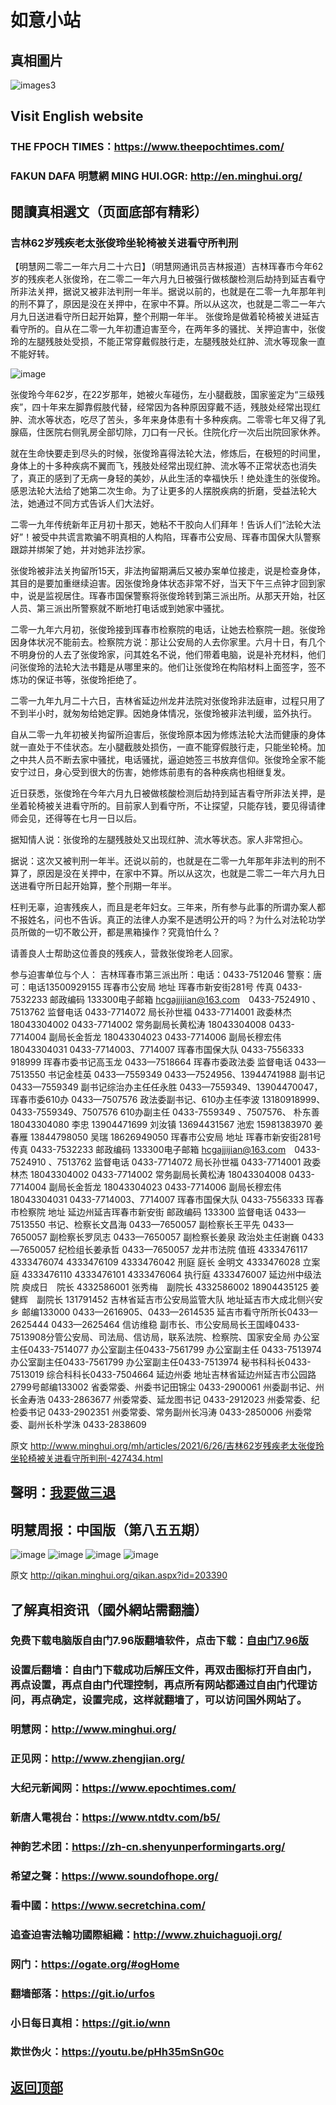 # 如意小站

## 真相圖片

![images3](https://user-images.githubusercontent.com/79625284/123507914-e0d27d80-d69e-11eb-8abb-5d90993e6204.jpg)

## Visit English website

### THE FPOCH TIMES：https://www.theepochtimes.com/

### FAKUN DAFA 明慧網 MING HUI.OGR: http://en.minghui.org/

## 閱讀真相選文（页面底部有精彩）

### 吉林62岁残疾老太张俊玲坐轮椅被关进看守所判刑

【明慧网二零二一年六月二十六日】（明慧网通讯员吉林报道）吉林珲春市今年62岁的残疾老人张俊玲，在二零二一年六月九日被强行做核酸检测后劫持到延吉看守所非法关押，据说又被非法判刑一年半。据说以前的，也就是在二零一九年那年判的刑不算了，原因是没在关押中，在家中不算。所以从这次，也就是二零二一年六月九日送进看守所日起开始算，整个刑期一年半。
张俊玲是做着轮椅被关进延吉看守所的。自从在二零一九年初遭迫害至今，在两年多的骚扰、关押迫害中，张俊玲的左腿残肢处受损，不能正常穿戴假肢行走，左腿残肢处红肿、流水等现象一直不能好转。

![image](https://user-images.githubusercontent.com/79625284/123507968-41fa5100-d69f-11eb-9cfa-87ebbcd34af4.png)

张俊玲今年62岁，在22岁那年，她被火车碰伤，左小腿截肢，国家鉴定为“三级残疾”，四十年来左脚靠假肢代替，经常因为各种原因穿戴不适，残肢处经常出现红肿、流水等状态，吃尽了苦头，多年来身体患有十多种疾病。二零零七年又得了乳腺癌，住医院右侧乳房全部切除，刀口有一尺长。住院化疗一次后出院回家休养。

就在生命快要走到尽头的时候，张俊玲喜得法轮大法，修炼后，在极短的时间里，身体上的十多种疾病不翼而飞，残肢处经常出现红肿、流水等不正常状态也消失了，真正的感到了无病一身轻的美妙，从此生活的幸福快乐！绝处逢生的张俊玲。感恩法轮大法给了她第二次生命。为了让更多的人摆脱疾病的折磨，受益法轮大法，她通过不同方式告诉人们大法好。

二零一九年传统新年正月初十那天，她粘不干胶向人们拜年！告诉人们“法轮大法好”！被受中共谎言欺骗不明真相的人构陷，珲春市公安局、珲春市国保大队警察跟踪并绑架了她，并对她非法抄家。

张俊玲被非法关拘留所15天，非法拘留期满后又被办案单位接走，说是检查身体，其目的是要加重继续迫害。因张俊玲身体状态非常不好，当天下午三点钟才回到家中，说是监视居住。珲春市国保警察将张俊玲转到第三派出所。从那天开始，社区人员、第三派出所警察就不断地打电话或到她家中骚扰。

二零一九年六月初，张俊玲接到珲春市检察院的电话，让她去检察院一趟。张俊玲因身体状况不能前去。检察院方说：那让公安局的人去你家里。六月十日，有几个不明身份的人去了张俊玲家，问其姓名不说，他们带着电脑，说是补充材料，他们问张俊玲的法轮大法书籍是从哪里来的。他们让张俊玲在构陷材料上面签字，签不炼功的保证书等，张俊玲拒绝了。

二零一九年九月二十六日，吉林省延边州龙井法院对张俊玲非法庭审，过程只用了不到半小时，就匆匆给她定罪。因她身体情况，张俊玲被非法判缓，监外执行。

自从二零一九年初被关拘留所迫害后，张俊玲原本因为修炼法轮大法而健康的身体就一直处于不佳状态。左小腿截肢处损伤，一直不能穿假肢行走，只能坐轮椅。加之中共人员不断去家中骚扰，电话骚扰，逼迫她签三书放弃信仰。张俊玲全家不能安宁过日，身心受到很大的伤害，她修炼前患有的各种疾病也相继复发。

近日获悉，张俊玲在今年六月九日被做核酸检测后劫持到延吉看守所非法关押，是坐着轮椅被关进看守所的。目前家人到看守所，不让探望，只能存钱，要见得请律师会见，还得等在七月一日以后。

据知情人说：张俊玲的左腿残肢处又出现红肿、流水等状态。家人非常担心。

据说：这次又被判刑一年半。还说以前的，也就是在二零一九年那年非法判的刑不算了，原因是没在关押中，在家中不算。所以从这次，也就是二零二一年六月九日送进看守所日起开始算，整个刑期一年半。

枉判无辜，迫害残疾人，而且是老年妇女。三年来，所有参与此事的所谓办案人都不报姓名，问也不告诉。真正的法律人办案不是透明公开的吗？为什么对法轮功学员所做的一切不敢公开，都是黑箱操作？究竟怕什么？

请善良人士帮助这位善良的残疾人，营救张俊玲老人回家。

参与迫害单位与个人：
吉林珲春市第三派出所：电话：0433-7512046
警察：唐可：电话13500929155
珲春市公安局
地址 珲春市新安街281号 传真 0433-7532233
邮政编码 133300电子邮箱 hcgajjijian@163.com　0433-7524910 、7513762
监督电话 0433-7714072
局长孙世福 0433-7714001
政委林杰 18043304002 0433-7714002
常务副局长黄松涛 18043304008 0433-7714004
副局长金哲龙 18043304023 0433-7714006
副局长穆宏伟 18043304031 0433-7714003、7714007
珲春市国保大队 0433-7556333 918999
珲春市委书记高玉龙 0433—7518664
珲春市委政法委
监督电话 0433—7513550
书记金桂英 0433—7559349 0433—7524956、13944741988
副书记 0433—7559349
副书记综治办主任任永胜 0433—7559349、13904470047，
珲春市委610办 0433—7507576
政法委副书记、610办主任李波 13180918999、0433-7559349、7507576
610办副主任 0433-7559349 、7507576、
朴东善 18043304080 李忠 13904471699 刘汝镇 13694431567
池宏 15981383970 姜春雁 13844798050 吴瑞 18626949050
珲春市公安局
地址 珲春市新安街281号 传真 0433-7532233
邮政编码 133300电子邮箱 hcgajjijian@163.com　0433-7524910 、7513762
监督电话 0433-7714072
局长孙世福 0433-7714001
政委林杰 18043304002 0433-7714002
常务副局长黄松涛 18043304008 0433-7714004
副局长金哲龙 18043304023 0433-7714006
副局长穆宏伟 18043304031 0433-7714003、7714007
珲春市国保大队 0433-7556333
珲春市检察院
地址 延边州延吉珲春市新安街
邮政编码 133300
监督电话 0433—7513550
书记、检察长文昌海 0433—7650057
副检察长王平先 0433—7650057
副检察长罗凤志 0433—7650057
副检察长姜泉
政治处主任谢巍 0433—7650057
纪检组长姜承哲 0433—7650057
龙井市法院
值班 4333476117 4333476074 4333476109 4333476042
刑庭
庭长 金明文 4333476028
立案庭 4333476110 4333476101 4333476064
执行庭 4333476007
延边州中级法院
庾成日　院长 4332586001
张秀梅　副院长 4332586002 18904435125
姜健辉　副院长 131791452
吉林省延吉市公安局监管大队
地址延吉市大成北侧兴安乡 邮编133000
0433—2616905、0433—2614535
延吉市看守所所长0433—2625444 0433—2625464
信访维稳
副市长、市公安局局长王国峰0433-7513908分管公安局、司法局、信访局，联系法院、检察院、国家安全局
办公室主任0433-7514077
办公室副主任0433-7561799
办公室副主任 0433-7513974
办公室副主任0433-7561799
办公室副主任0433-7513974
秘书科科长0433-7513019
综合科科长0433-7504664
延边州委
地址吉林省延边州延吉市公园路2799号邮编133002
省委常委、州委书记田锦尘 0433-2900061
州委副书记、州长金寿浩 0433-2863677
州委常委、延龙图书记 0433-2912023
州委常委、纪检委书记 0433-2902351
州委常委、常务副州长冯涛 0433-2850006
州委常委、副州长朴学洙 0433-2838609

原文 http://www.minghui.org/mh/articles/2021/6/26/吉林62岁残疾老太张俊玲坐轮椅被关进看守所判刑-427434.html

## 聲明：[我要做三退](http://tui.ddns.net/sars/index.php?from=twitter&tag=pLWId#exp-do-3tui)

## 明慧周报：中国版（第八五五期）

![image](https://user-images.githubusercontent.com/79625284/123399719-87ebe200-d5d7-11eb-8455-c73b8f306180.png)
![image](https://user-images.githubusercontent.com/79625284/123399858-b4076300-d5d7-11eb-9dad-1bfaffd0c3c4.png)
![image](https://user-images.githubusercontent.com/79625284/123400057-edd86980-d5d7-11eb-93ec-f168eaa69c52.png)
![image](https://user-images.githubusercontent.com/79625284/123400132-0183d000-d5d8-11eb-8bf4-49651ae40622.png)

原文 http://qikan.minghui.org/qikan.aspx?id=203390

## 了解真相资讯（國外網站需翻牆）

### 免费下载电脑版自由门7.96版翻墙软件，点击下载：[自由门7.96版](https://github.com/pinhe91/tuiguang/files/6643781/fg796r.zip)

### 设置后翻墙：自由门下载成功后解压文件，再双击图标打开自由门，再点设置，再点自由门代理控制，再点所有网站都通过自由门代理访问，再点确定，设置完成，这样就翻墙了，可以访问国外网站了。

### 明慧网：http://www.minghui.org/

### 正见网：http://www.zhengjian.org/

### 大纪元新闻网：https://www.epochtimes.com/

### 新唐人電視台：https://www.ntdtv.com/b5/

### 神韵艺术团：https://zh-cn.shenyunperformingarts.org/

### 希望之聲：https://www.soundofhope.org/

### 看中國：https://www.secretchina.com/

### 追查迫害法輪功國際組織：http://www.zhuichaguoji.org/

### 网门：https://ogate.org/#ogHome

### 翻墙部落：https://git.io/urfos

### 小日每日真相：https://git.io/wnn

### 欺世伪火：https://youtu.be/pHh35mSnG0c

## [返回顶部](https://git.io/Js3EY)
